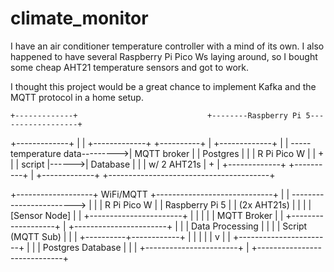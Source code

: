 # climate_monitor

I have an air conditioner temperature controller with a mind of its own. I also happened to have several Raspberry Pi Pico Ws laying around, so I bought some cheap AHT21 temperature sensors and got to work.

I thought this project would be a great chance to implement Kafka and the MQTT protocol in a home setup.

    +-------------+                             +--------Raspberry Pi 5------------------+
  +-------------+ |                             |   +-------------+       +----------+   |
+-------------+ | |  -----temperature data--------->| MQTT broker |       | Postgres |   |
| R Pi Pico W | | +                             |   |   script    |------>| Database |   |
| w/ 2 AHT21s | +                               |   +-------------+       +----------+   |
+-------------+                                 +----------------------------------------+



+-------------------+         WiFi/MQTT         +-----------------------------+
|                   | ------------------------> |                             |
|  R Pi Pico W      |                           |    Raspberry Pi 5           |
|  (2x AHT21s)      |                           |                             |
|  [Sensor Node]    |                           |  +-----------------------+  |
|                   |                           |  |   MQTT Broker         |  |
+-------------------+                           |  +-----------------------+  |
                                                |  |   Data Processing     |  |
                                                |  |   Script (MQTT Sub)   |  |
                                                |  +----------+------------+  |
                                                |             |               |
                                                |             v               |
                                                |  +-----------------------+  |
                                                |  |   Postgres Database   |  |
                                                |  +-----------------------+  |
                                                +-----------------------------+